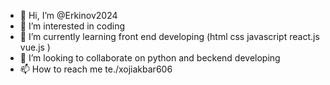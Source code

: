 - 👋 Hi, I’m @Erkinov2024
- 👀 I’m interested in coding 
- 🌱 I’m currently learning front end developing (html css javascript react.js vue.js )
- 💞️ I’m looking to collaborate on python and beckend developing 
- 📫 How to reach me te./xojiakbar606

<!---
Erkinov2024/Erkinov2024 is a ✨ special ✨ repository because its `README.md` (this file) appears on your GitHub profile.
You can click the Preview link to take a look at your changes.
--->
